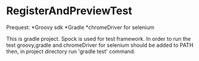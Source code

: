 # RegisterAndPreviewTest
Prequest:
*Groovy sdk
*Gradle
*chromeDriver for selenium

This is gradle project. Spock is used for test framework. In order to run the test groovy,gradle and chromeDriver for selenium should be added to PATH then,
in project directory run 'gradle test' command.

